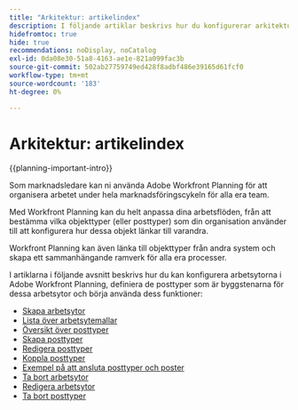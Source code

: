 ```yaml
---
title: "Arkitektur: artikelindex"
description: I följande artiklar beskrivs hur du konfigurerar arkitekturen för Adobe Workfront Planning. Som en del av den här konfigurationen får du lära dig hur du skapar arbetsytor, posttyper och anpassade fält för att mappa de arbetsflöden du vill hantera i Workfront Planning.
hidefromtoc: true
hide: true
recommendations: noDisplay, noCatalog
exl-id: 0da08e30-51a8-4163-ae1e-821a099fac3b
source-git-commit: 502ab27759749ed428f8adbf486e39165d61fcf0
workflow-type: tm+mt
source-wordcount: '183'
ht-degree: 0%

---
```


<!--
---
title: "Architecture: article index"
description: The following articles describe how you can configure the architecture of Adobe Workfront Planning. As part of this configuration, you learn how you create workspaces, record types, and custom fields to map out the workflows you want to manage in Workfront Planning. 
hidefromtoc: yes
author: Alina
feature: Work Management
role: User, Admin
hide: yes
---
-->

<!--update the metadata with real information when making this avilable in TOC and in the left nav-->

# Arkitektur: artikelindex

{{planning-important-intro}}

Som marknadsledare kan ni använda Adobe Workfront Planning för att organisera arbetet under hela marknadsföringscykeln för alla era team.

Med Workfront Planning kan du helt anpassa dina arbetsflöden, från att bestämma vilka objekttyper (eller posttyper) som din organisation använder till att konfigurera hur dessa objekt länkar till varandra.

Workfront Planning kan även länka till objekttyper från andra system och skapa ett sammanhängande ramverk för alla era processer.

I artiklarna i följande avsnitt beskrivs hur du kan konfigurera arbetsytorna i Adobe Workfront Planning, definiera de posttyper som är byggstenarna för dessa arbetsytor och börja använda dess funktioner:

* [Skapa arbetsytor](/help/quicksilver/planning/architecture/create-workspaces.md)
* [Lista över arbetsytemallar](/help/quicksilver/planning/architecture/workspace-templates.md)
* [Översikt över posttyper](/help/quicksilver/planning/architecture/overview-of-record-types.md)
* [Skapa posttyper](/help/quicksilver/planning/architecture/create-record-types.md)
* [Redigera posttyper](/help/quicksilver/planning/architecture/edit-record-types.md)
* [Koppla posttyper](/help/quicksilver/planning/architecture/connect-record-types.md)
* [Exempel på att ansluta posttyper och poster](/help/quicksilver/planning/architecture/example-connect-record-types-and-records.md)
* [Ta bort arbetsytor](/help/quicksilver/planning/architecture/delete-workspaces.md)
* [Redigera arbetsytor](/help/quicksilver/planning/architecture/edit-workspaces.md)
* [Ta bort posttyper](/help/quicksilver/planning/architecture/delete-record-types.md)

